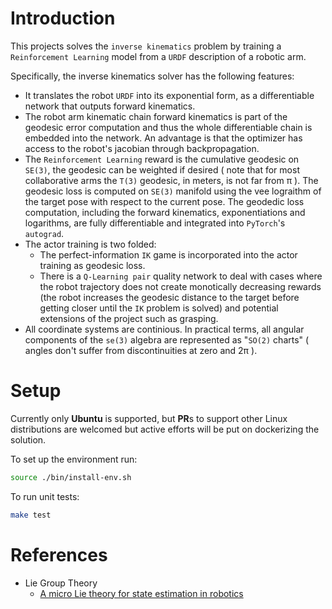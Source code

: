 # Introduction

This projects solves the `inverse kinematics` problem by training a `Reinforcement Learning` model
from a `URDF` description of a robotic arm.

Specifically, the inverse kinematics solver has the following features:
 - It translates the robot `URDF` into its exponential form, as a differentiable network that outputs forward kinematics.
 - The robot arm kinematic chain forward kinematics is part of the geodesic error computation
 and thus the whole differentiable chain is embedded into the network. An advantage
 is that the optimizer has access to the robot's jacobian through backpropagation.
 - The `Reinforcement Learning` reward is the cumulative geodesic on `SE(3)`, the geodesic can 
 be weighted if desired ( note that for most collaborative arms the `T(3)` geodesic, in meters, is not far from π ).
 The geodesic loss is computed on `SE(3)` manifold using the vee lograithm of the target pose with respect to the current pose.
 The geodedic loss computation, including the forward kinematics, exponentiations and logarithms, are fully differentiable and integrated into `PyTorch`'s `autograd`.
 - The actor training is two folded: 
    - The perfect-information `IK` game is incorporated into the actor training as geodesic loss.
    - There is a `Q-Learning pair` quality network to deal with cases where the robot trajectory does
    not create monotically decreasing rewards (the robot increases the geodesic distance to the target
    before getting closer until the `IK` problem is solved) and potential extensions of the project such as grasping.
 - All coordinate systems are continious. In practical terms, all angular components of the `se(3)` algebra
 are represented as "`SO(2)` charts" ( angles don't suffer from discontinuities at zero and 2π ).
 


# Setup
Currently only **Ubuntu** is supported, but **PR**s to support other Linux distributions
are welcomed but active efforts will be put on dockerizing the solution.

To set up the environment run:
```bash
source ./bin/install-env.sh
```

To run unit tests:
```bash
make test
```

# References

- Lie Group Theory
    - [A micro Lie theory for state estimation in robotics](https://arxiv.org/pdf/1812.01537.pdf)
